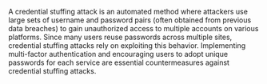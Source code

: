 A credential stuffing attack is an automated method where attackers use large sets of username and password pairs (often obtained from previous data breaches) to gain unauthorized access to multiple accounts on various platforms. Since many users reuse passwords across multiple sites, credential stuffing attacks rely on exploiting this behavior. Implementing multi-factor authentication and encouraging users to adopt unique passwords for each service are essential countermeasures against credential stuffing attacks.